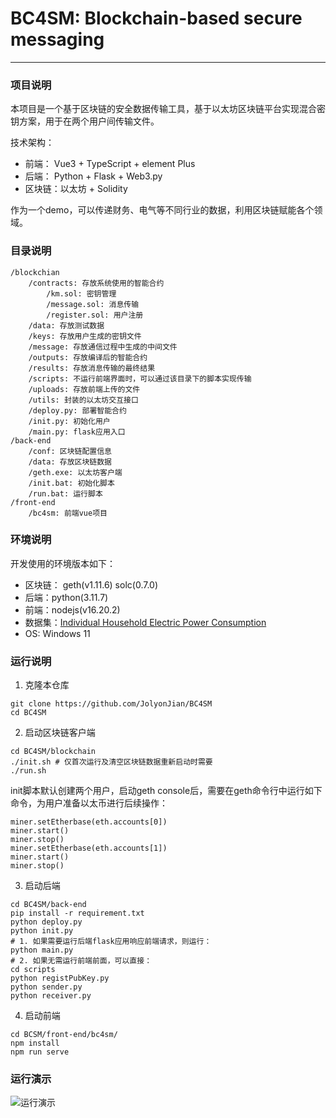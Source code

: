 # BC4SM: Blockchain-based secure messaging

---

### 项目说明
本项目是一个基于区块链的安全数据传输工具，基于以太坊区块链平台实现混合密钥方案，用于在两个用户间传输文件。

技术架构：

- 前端： Vue3 + TypeScript + element Plus
- 后端： Python + Flask + Web3.py
- 区块链：以太坊 + Solidity

作为一个demo，可以传递财务、电气等不同行业的数据，利用区块链赋能各个领域。

### 目录说明

```
/blockchian
	/contracts: 存放系统使用的智能合约
		/km.sol: 密钥管理
		/message.sol: 消息传输
		/register.sol: 用户注册
	/data: 存放测试数据
	/keys: 存放用户生成的密钥文件
	/message: 存放通信过程中生成的中间文件
	/outputs: 存放编译后的智能合约
	/results: 存放消息传输的最终结果
	/scripts: 不运行前端界面时，可以通过该目录下的脚本实现传输
	/uploads: 存放前端上传的文件
	/utils: 封装的以太坊交互接口
	/deploy.py: 部署智能合约
	/init.py: 初始化用户
	/main.py: flask应用入口
/back-end
	/conf: 区块链配置信息
	/data: 存放区块链数据
	/geth.exe: 以太坊客户端
	/init.bat: 初始化脚本
	/run.bat: 运行脚本
/front-end
	/bc4sm: 前端vue项目
```
### 环境说明
开发使用的环境版本如下：

- 区块链： geth(v1.11.6) solc(0.7.0)
- 后端：python(3.11.7)
- 前端：nodejs(v16.20.2)
- 数据集：[Individual Household Electric Power Consumption](https://archive.ics.uci.edu/dataset/235/individual%20household%20electric%20power%20consumption)
- OS: Windows 11


### 运行说明
1. 克隆本仓库
```
git clone https://github.com/JolyonJian/BC4SM
cd BC4SM
```
2. 启动区块链客户端
```
cd BC4SM/blockchain
./init.sh # 仅首次运行及清空区块链数据重新启动时需要
./run.sh 
```
init脚本默认创建两个用户，启动geth console后，需要在geth命令行中运行如下命令，为用户准备以太币进行后续操作：
```
miner.setEtherbase(eth.accounts[0])
miner.start()
miner.stop()
miner.setEtherbase(eth.accounts[1])
miner.start()
miner.stop()
```
3. 启动后端
```
cd BC4SM/back-end
pip install -r requirement.txt
python deploy.py
python init.py
# 1. 如果需要运行后端flask应用响应前端请求，则运行：
python main.py
# 2. 如果无需运行前端前面，可以直接：
cd scripts
python registPubKey.py
python sender.py
python receiver.py
```
4. 启动前端
```
cd BCSM/front-end/bc4sm/
npm install
npm run serve
```

### 运行演示

![运行演示](https://s1.locimg.com/2024/04/15/4637b3d033042.gif)

